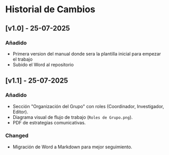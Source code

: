 # Historial de Cambios

## [v1.0] - 25-07-2025
### Añadido
- Primera version del manual donde sera la plantilla inicial para empezar el trabajo
- Subido el Word al repositorio

## [v1.1] - 25-07-2025
### Añadido
- Sección "Organización del Grupo" con roles (Coordinador, Investigador, Editor).
- Diagrama visual de flujo de trabajo (`Roles de Grupo.png`).
- PDF de estrategias comunicativas.

### Changed
- Migración de Word a Markdown para mejor seguimiento.
